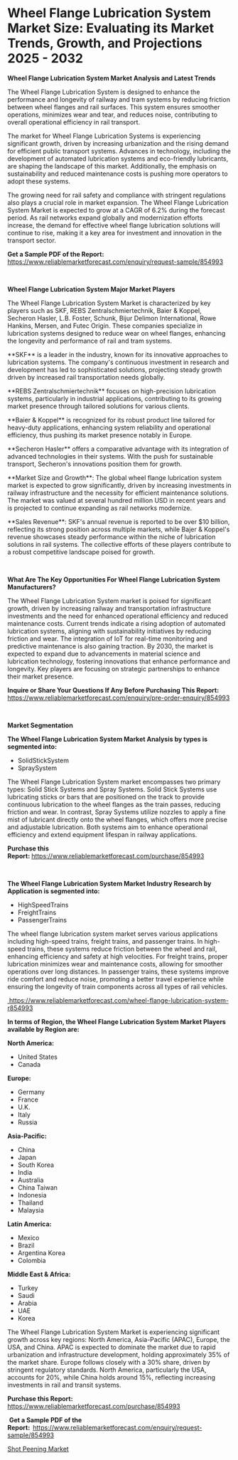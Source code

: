 <p><h1>Wheel Flange Lubrication System Market Size: Evaluating its Market Trends, Growth, and Projections 2025 - 2032</h1></p><p><strong>Wheel Flange Lubrication System Market Analysis and Latest Trends</strong></p>
<p><p>The Wheel Flange Lubrication System is designed to enhance the performance and longevity of railway and tram systems by reducing friction between wheel flanges and rail surfaces. This system ensures smoother operations, minimizes wear and tear, and reduces noise, contributing to overall operational efficiency in rail transport. </p><p>The market for Wheel Flange Lubrication Systems is experiencing significant growth, driven by increasing urbanization and the rising demand for efficient public transport systems. Advances in technology, including the development of automated lubrication systems and eco-friendly lubricants, are shaping the landscape of this market. Additionally, the emphasis on sustainability and reduced maintenance costs is pushing more operators to adopt these systems. </p><p>The growing need for rail safety and compliance with stringent regulations also plays a crucial role in market expansion. The Wheel Flange Lubrication System Market is expected to grow at a CAGR of 6.2% during the forecast period. As rail networks expand globally and modernization efforts increase, the demand for effective wheel flange lubrication solutions will continue to rise, making it a key area for investment and innovation in the transport sector.</p></p>
<p><strong>Get a Sample PDF of the Report:&nbsp;</strong> <a href="https://www.reliablemarketforecast.com/enquiry/request-sample/854993?utm_campaign=2290&utm_medium=2&utm_source=Github&utm_content=ia&utm_term=16022025&utm_id=wheel-flange-lubrication-system">https://www.reliablemarketforecast.com/enquiry/request-sample/854993</a></p>
<p>&nbsp;</p>
<p><strong>Wheel Flange Lubrication System Major Market Players</strong></p>
<p><p>The Wheel Flange Lubrication System Market is characterized by key players such as SKF, REBS Zentralschmiertechnik, Baier & Koppel, Secheron Hasler, L.B. Foster, Schunk, Bijur Delimon International, Rowe Hankins, Mersen, and Futec Origin. These companies specialize in lubrication systems designed to reduce wear on wheel flanges, enhancing the longevity and performance of rail and tram systems.</p><p>**SKF** is a leader in the industry, known for its innovative approaches to lubrication systems. The company's continuous investment in research and development has led to sophisticated solutions, projecting steady growth driven by increased rail transportation needs globally.</p><p>**REBS Zentralschmiertechnik** focuses on high-precision lubrication systems, particularly in industrial applications, contributing to its growing market presence through tailored solutions for various clients.</p><p>**Baier & Koppel** is recognized for its robust product line tailored for heavy-duty applications, enhancing system reliability and operational efficiency, thus pushing its market presence notably in Europe.</p><p>**Secheron Hasler** offers a comparative advantage with its integration of advanced technologies in their systems. With the push for sustainable transport, Secheron's innovations position them for growth.</p><p>**Market Size and Growth**: The global wheel flange lubrication system market is expected to grow significantly, driven by increasing investments in railway infrastructure and the necessity for efficient maintenance solutions. The market was valued at several hundred million USD in recent years and is projected to continue expanding as rail networks modernize.</p><p>**Sales Revenue**: SKF's annual revenue is reported to be over $10 billion, reflecting its strong position across multiple markets, while Bajer & Koppel's revenue showcases steady performance within the niche of lubrication solutions in rail systems. The collective efforts of these players contribute to a robust competitive landscape poised for growth.</p></p>
<p>&nbsp;</p>
<p><strong>What Are The Key Opportunities For Wheel Flange Lubrication System Manufacturers?</strong></p>
<p><p>The Wheel Flange Lubrication System market is poised for significant growth, driven by increasing railway and transportation infrastructure investments and the need for enhanced operational efficiency and reduced maintenance costs. Current trends indicate a rising adoption of automated lubrication systems, aligning with sustainability initiatives by reducing friction and wear. The integration of IoT for real-time monitoring and predictive maintenance is also gaining traction. By 2030, the market is expected to expand due to advancements in material science and lubrication technology, fostering innovations that enhance performance and longevity. Key players are focusing on strategic partnerships to enhance their market presence.</p></p>
<p><strong>Inquire or Share Your Questions If Any Before Purchasing This Report:</strong> <a href="https://www.reliablemarketforecast.com/enquiry/pre-order-enquiry/854993?utm_campaign=2290&utm_medium=2&utm_source=Github&utm_content=ia&utm_term=16022025&utm_id=wheel-flange-lubrication-system">https://www.reliablemarketforecast.com/enquiry/pre-order-enquiry/854993</a></p>
<p>&nbsp;</p>
<p><strong>Market Segmentation</strong></p>
<p><strong>The Wheel Flange Lubrication System Market Analysis by types is segmented into:</strong></p>
<p><ul><li>SolidStickSystem</li><li>SpraySystem</li></ul></p>
<p><p>The Wheel Flange Lubrication System market encompasses two primary types: Solid Stick Systems and Spray Systems. Solid Stick Systems use lubricating sticks or bars that are positioned on the track to provide continuous lubrication to the wheel flanges as the train passes, reducing friction and wear. In contrast, Spray Systems utilize nozzles to apply a fine mist of lubricant directly onto the wheel flanges, which offers more precise and adjustable lubrication. Both systems aim to enhance operational efficiency and extend equipment lifespan in railway applications.</p></p>
<p><strong>Purchase this Report:&nbsp;</strong><a href="https://www.reliablemarketforecast.com/purchase/854993?utm_campaign=2290&utm_medium=2&utm_source=Github&utm_content=ia&utm_term=16022025&utm_id=wheel-flange-lubrication-system">https://www.reliablemarketforecast.com/purchase/854993</a></p>
<p>&nbsp;</p>
<p><strong>The Wheel Flange Lubrication System Market Industry Research by Application is segmented into:</strong></p>
<p><ul><li>HighSpeedTrains</li><li>FreightTrains</li><li>PassengerTrains</li></ul></p>
<p><p>The wheel flange lubrication system market serves various applications including high-speed trains, freight trains, and passenger trains. In high-speed trains, these systems reduce friction between the wheel and rail, enhancing efficiency and safety at high velocities. For freight trains, proper lubrication minimizes wear and maintenance costs, allowing for smoother operations over long distances. In passenger trains, these systems improve ride comfort and reduce noise, promoting a better travel experience while ensuring the longevity of train components across all types of rail vehicles.</p></p>
<p><a href="https://www.reliablemarketforecast.com/wheel-flange-lubrication-system-r854993?utm_campaign=2290&utm_medium=2&utm_source=Github&utm_content=ia&utm_term=16022025&utm_id=wheel-flange-lubrication-system">&nbsp;https://www.reliablemarketforecast.com/wheel-flange-lubrication-system-r854993</a></p>
<p><strong>In terms of Region, the Wheel Flange Lubrication System Market Players available by Region are:</strong></p>
<p>
    <p> <strong> North America: </strong>
        <ul>
            <li>United States</li>
            <li>Canada</li>
        </ul>
        </p> 
    <p> <strong> Europe: </strong>
        <ul>
            <li>Germany</li>
            <li>France</li>
            <li>U.K.</li>
            <li>Italy</li>
            <li>Russia</li>
        </ul>
        </p> 
    <p> <strong> Asia-Pacific: </strong>
        <ul>
            <li>China</li>
            <li>Japan</li>
            <li>South Korea</li>
            <li>India</li>
            <li>Australia</li>
            <li>China Taiwan</li>
            <li>Indonesia</li>
            <li>Thailand</li>
            <li>Malaysia</li>
        </ul>
        </p> 
    <p> <strong> Latin America: </strong>
        <ul>
            <li>Mexico</li>
            <li>Brazil</li>
            <li>Argentina Korea</li>
            <li>Colombia</li>
        </ul>
        </p> 
    <p> <strong> Middle East & Africa: </strong>
        <ul>
            <li>Turkey</li>
            <li>Saudi</li>
            <li>Arabia</li>
            <li>UAE</li>
            <li>Korea</li>
        </ul>
    </p>
    </p>
<p><p>The Wheel Flange Lubrication System Market is experiencing significant growth across key regions: North America, Asia-Pacific (APAC), Europe, the USA, and China. APAC is expected to dominate the market due to rapid urbanization and infrastructure development, holding approximately 35% of the market share. Europe follows closely with a 30% share, driven by stringent regulatory standards. North America, particularly the USA, accounts for 20%, while China holds around 15%, reflecting increasing investments in rail and transit systems.</p></p>
<p><strong>Purchase this Report: </strong><a href="https://www.reliablemarketforecast.com/purchase/854993?utm_campaign=2290&utm_medium=2&utm_source=Github&utm_content=ia&utm_term=16022025&utm_id=wheel-flange-lubrication-system">https://www.reliablemarketforecast.com/purchase/854993</a></p>
<p>&nbsp;<strong>Get a Sample PDF of the Report:&nbsp;&nbsp;</strong><a href="https://www.reliablemarketforecast.com/enquiry/request-sample/854993?utm_campaign=2290&utm_medium=2&utm_source=Github&utm_content=ia&utm_term=16022025&utm_id=wheel-flange-lubrication-system">https://www.reliablemarketforecast.com/enquiry/request-sample/854993</a></p>
<p><strong></strong></p>
<p><p><a href="https://github.com/yazminwollma30/Market-Research-Report-List-1/blob/main/shot-peening-market.md?utm_campaign=2290&utm_medium=2&utm_source=Github&utm_content=ia&utm_term=16022025&utm_id=wheel-flange-lubrication-system">Shot Peening Market</a></p></p>